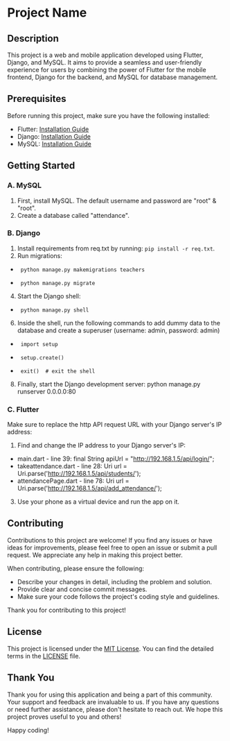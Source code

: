 # Project Name

## Description

This project is a web and mobile application developed using Flutter, Django, and MySQL. It aims to provide a seamless and user-friendly experience for users by combining the power of Flutter for the mobile frontend, Django for the backend, and MySQL for database management.

## Prerequisites

Before running this project, make sure you have the following installed:

- Flutter: [Installation Guide](https://flutter.dev/docs/get-started/install)
- Django: [Installation Guide](https://docs.djangoproject.com/en/stable/intro/install/)
- MySQL: [Installation Guide](https://dev.mysql.com/doc/mysql-installation-excerpt/5.7/en/)

## Getting Started

### A. MySQL

1. First, install MySQL. The default username and password are "root" & "root".
2. Create a database called "attendance".

### B. Django

1. Install requirements from req.txt by running: `pip install -r req.txt`.
2. Run migrations:
   
-      python manage.py makemigrations teachers
   
-      python manage.py migrate
   
4. Start the Django shell:
   
-      python manage.py shell

6. Inside the shell, run the following commands to add dummy data to the database and create a superuser (username: admin, password: admin)
   
-      import setup
   
-      setup.create()
   
-      exit()  # exit the shell

8. Finally, start the Django development server: python manage.py runserver 0.0.0.0:80

### C. Flutter 


Make sure to replace the http API request URL with your Django server's IP address:

1. Find and change the IP address to your Django server's IP:
   
- main.dart           - line 39: final String apiUrl = "http://192.168.1.5/api/login/";
- takeattendance.dart - line 28: Uri url = Uri.parse('http://192.168.1.5/api/students/');  
- attendancePage.dart - line 78: Uri url = Uri.parse('http://192.168.1.5/api/add_attendance/');
   
3. Use your phone as a virtual device and run the app on it.

## Contributing

Contributions to this project are welcome! If you find any issues or have ideas for improvements, please feel free to open an issue or submit a pull request. We appreciate any help in making this project better.

When contributing, please ensure the following:

- Describe your changes in detail, including the problem and solution.
- Provide clear and concise commit messages.
- Make sure your code follows the project's coding style and guidelines.

Thank you for contributing to this project!

## License

This project is licensed under the [MIT License](LICENSE). You can find the detailed terms in the [LICENSE](LICENSE) file.

## Thank You

Thank you for using this application and being a part of this community. Your support and feedback are invaluable to us. If you have any questions or need further assistance, please don't hesitate to reach out. We hope this project proves useful to you and others!

Happy coding!

